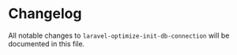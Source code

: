# Changelog

All notable changes to `laravel-optimize-init-db-connection` will be documented in this file.
